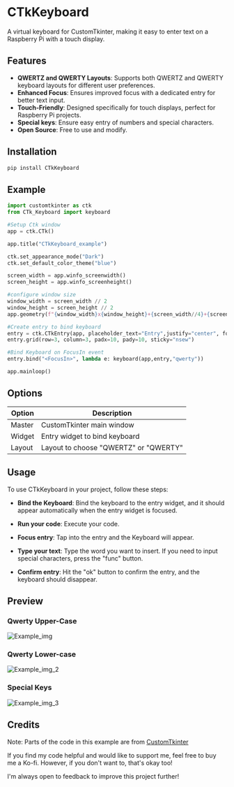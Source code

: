 # CTkKeyboard
A virtual keyboard for CustomTkinter, making it easy to enter text on a Raspberry Pi with a touch display.

## Features

- **QWERTZ and QWERTY Layouts**: Supports both QWERTZ and QWERTY keyboard layouts for different user preferences.
- **Enhanced Focus**: Ensures improved focus with a dedicated entry for better text input.
- **Touch-Friendly**: Designed specifically for touch displays, perfect for Raspberry Pi projects.
- **Special keys**: Ensure easy entry of numbers and special characters.
- **Open Source**: Free to use and modify.

## Installation
```bash
pip install CTkKeyboard
```


## Example
```python
import customtkinter as ctk
from CTk_Keyboard import keyboard

#Setup Ctk window
app = ctk.CTk()

app.title("CTkKeyboard_example")

ctk.set_appearance_mode("Dark")
ctk.set_default_color_theme("blue")

screen_width = app.winfo_screenwidth()
screen_height = app.winfo_screenheight()

#configure window size
window_width = screen_width // 2
window_height = screen_height // 2
app.geometry(f"{window_width}x{window_height}+{screen_width//4}+{screen_height//4}")

#Create entry to bind keyboard
entry = ctk.CTkEntry(app, placeholder_text="Entry",justify="center", font=("Arial", 32, "bold"))
entry.grid(row=3, column=3, padx=10, pady=10, sticky="nsew")

#Bind Keyboard on FocusIn event 
entry.bind("<FocusIn>", lambda e: keyboard(app,entry,"qwerty"))

app.mainloop()
```


## Options

| Option  | Description                                      |
|---------|--------------------------------------------------|
| Master  | CustomTkinter main window                        |
| Widget  | Entry widget to bind keyboard                    |
| Layout  | Layout to choose "QWERTZ" or "QWERTY"            |


## Usage

To use CTkKeyboard in your project, follow these steps:

- **Bind the Keyboard**: Bind the keyboard to the entry widget, and it should appear automatically when the entry widget is focused.
  
- **Run your code**: Execute your code.

- **Focus entry**: Tap into the entry and the Keyboard will appear.

- **Type your text**: Type the word you want to insert. If you need to input special characters, press the "func" button.

- **Confirm entry**: Hit the "ok" button to confirm the entry, and the keyboard should disappear.

## Preview
### Qwerty Upper-Case
![Example_img](https://github.com/CadamTechnology/CTkKeyboard/assets/171271702/7e71262d-d125-4616-becb-fdabf6a4e076)
### Qwerty Lower-case
![Example_img_2](https://github.com/CadamTechnology/CTkKeyboard/assets/171271702/30b4476f-8e2a-4da7-8143-6ea127ba5758)
### Special Keys
![Example_img_3](https://github.com/CadamTechnology/CTkKeyboard/assets/171271702/ce14f902-c368-40dc-a0d1-46f7809c05a8)



## Credits

Note: Parts of the code in this example are from [CustomTkinter][1]

If you find my code helpful and would like to support me, feel free to buy me a Ko-fi. However, if you don't want to, that's okay too!

I'm always open to feedback to improve this project further!

[1]: https://github.com/TomSchimansky/CustomTkinter

